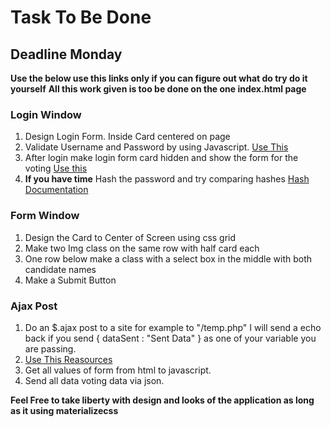 # Task To Be Done
## Deadline Monday
**Use the below use this links only if you can figure out what do try do it yourself**
**All this work given is too be done on the one index.html page**
### Login Window 
1. Design Login Form. Inside Card centered on page
2. Validate Username and Password by using Javascript. [Use This](https://www.w3schools.com/jsref/met_document_getelementbyid.asp)
3. After login make login form card hidden and show the form for the voting [Use this](https://stackoverflow.com/questions/2420135/hide-html-element-by-id)
4. **If you have time** Hash the password and try comparing hashes [Hash Documentation](https://github.com/emn178/js-sha256)

### Form Window 
1. Design the Card to Center of Screen using css grid
2. Make two Img class on the same row with half card each
3. One row below make a class with a select box in the middle with both candidate names
4. Make a Submit Button

### Ajax Post
1. Do an $.ajax post to a site for example to "/temp.php" I will send a echo back if you send { dataSent : "Sent Data" } as one of your variable you are passing.
2. [Use This Reasources](https://stackoverflow.com/questions/10214723/jquery-ajax-post-data-in-a-java-servlet)
3. Get all values of form from html to javascript.
4. Send all data voting data via json.

**Feel Free to take liberty with design and looks of the application as long as it using materializecss**
